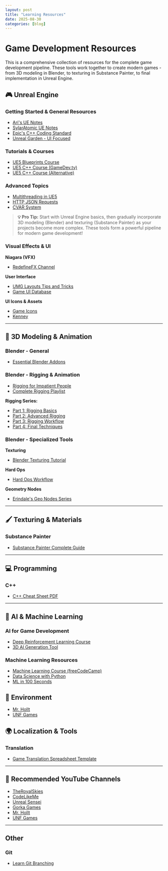```yaml
---
layout: post
title: "Learning Resources"
date: 2025-08-30
categories: [blog]
---
```


# Game Development Resources

This is a comprehensive collection of resources for the complete game development pipeline. These tools work together to create modern games - from 3D modeling in Blender, to texturing in Substance Painter, to final implementation in Unreal Engine.

## 🎮 Unreal Engine

### Getting Started & General Resources
- [Ari's UE Notes](https://flassari.notion.site/Ari-s-Unreal-Engine-Notes-1a75e43f4014464984d4fae0617e5cef)
- [SylarAtomic UE Notes](https://sylaratomic.com/posts/sylaratomic-unreal-engine-notes)
- [Epic's C++ Coding Standard](https://dev.epicgames.com/documentation/en-us/unreal-engine/epic-cplusplus-coding-standard-for-unreal-engine?application_version=5.3)
- [Unreal Garden - UI Focused](https://unreal-garden.com/)

### Tutorials & Courses
- [UE5 Blueprints Course](https://www.udemy.com/share/1024Wa3@wtuI16mQlHc9Bm0bsjU-Yxgln6p1dJF7htUVgEAv6_VUErLaF9hCNjmTlvT71Cg6/) 
- [UE5 C++ Course (GameDev.tv)](https://www.udemy.com/share/101XRs3@CrJ05jIFZIEEKcJtUDa6sPXHheknza0Ly2sLsmVpQ2XdAbB7C4tuaHgMw8vsG8HG/)
- [UE5 C++ Course (Alternative)](https://www.udemy.com/share/107vg03@uUbSFTAyEBDs6__rWjtRINa_U_W1PyrK1dZDrFD0J-Fhdsw5AwiqKlOWQZJMnI14/)

### Advanced Topics
- [Multithreading in UE5](https://inoland.net/unreal-engine-5-multithreading/)
- [HTTP JSON Requests](https://www.tomlooman.com/unreal-engine-async-blueprint-http-json/)
- [CVAR System](https://www.youtube.com/watch?v=dj4kNnj4FAQ&ab_channel=UnrealEngine)

> **💡 Pro Tip:** Start with Unreal Engine basics, then gradually incorporate 3D modeling (Blender) and texturing (Substance Painter) as your projects become more complex. These tools form a powerful pipeline for modern game development!

### Visual Effects & UI
**Niagara (VFX)**
- [RedefineFX Channel](https://www.youtube.com/@RedefineFX)

**User Interface**
- [UMG Layouts Tips and Tricks](https://joyrok.com/UMG-Layouts-Tips-and-Tricks)
- [Game UI Database](https://www.gameuidatabase.com/)

**UI Icons & Assets**
- [Game Icons](https://game-icons.net/) 
- [Kenney](https://kenney.nl/assets/) 

---

## 🎨 3D Modeling & Animation

### Blender - General
- [Essential Blender Addons](https://www.youtube.com/shorts/_koEQejv4t8)

### Blender - Rigging & Animation
- [Rigging for Impatient People](https://www.youtube.com/watch?v=DDeB4tDVCGY&ab_channel=JoeyCarlino)
- [Complete Rigging Playlist](https://www.youtube.com/watch?v=m-Obo_nC3SM&list=PLzg4_2BrWAVwkQvVPJoNaXNN4dXY0Xjkl&ab_channel=JoeyCarlino)

**Rigging Series:**
- [Part 1: Rigging Basics](https://www.youtube.com/watch?v=vZaNZhAoMts)
- [Part 2: Advanced Rigging](https://www.youtube.com/watch?v=ZkAk-GYpcvs)
- [Part 3: Rigging Workflow](https://www.youtube.com/watch?v=HjGOeg2PO8Q)
- [Part 4: Final Techniques](https://www.youtube.com/watch?v=6BUgz7Lr1Ig)

### Blender - Specialized Tools
**Texturing**
- [Blender Texturing Tutorial](https://www.youtube.com/shorts/noInRltAsXo)

**Hard Ops**
- [Hard Ops Workflow](https://www.youtube.com/watch?v=vfxG9c2Ogow&t=1443s&ab_channel=JoshGambrell)

**Geometry Nodes**
- [Erindale's Geo Nodes Series](https://www.youtube.com/watch?v=xBM4BPpfbUg&list=PLVm7O9OzjT6EIDtFGC67QxGsHkz3_RbIw&ab_channel=Erindale)

---

## 🖌️ Texturing & Materials

### Substance Painter
- [Substance Painter Complete Guide](https://www.youtube.com/watch?v=d9hHn1Dk0us&ab_channel=ProductionCrate)

---

## 💻 Programming

### C++
- [C++ Cheat Sheet PDF](https://hackr.io/blog/cpp-cheat-sheet-pdf)

---

## 🤖 AI & Machine Learning

### AI for Game Development
- [Deep Reinforcement Learning Course](https://huggingface.co/learn/deep-rl-course/unit4/hands-on)
- [3D AI Generation Tool](https://hyperhuman.deemos.com/)

### Machine Learning Resources
- [Machine Learning Course (freeCodeCamp)](https://www.youtube.com/watch?v=i_LwzRVP7bg&ab_channel=freeCodeCamp.org)
- [Data Science with Python](https://www.youtube.com/watch?v=29ZQ3TDGgRQ&ab_channel=DataProfessor)
- [ML in 100 Seconds](https://www.youtube.com/watch?v=PeMlggyqz0Y&ab_channel=Fireship)

## 🌱 Environment
- [Mr. Hollt](https://www.youtube.com/@MrHollt)
- [UNF Games](https://www.youtube.com/@unfgames)


## 🌍 Localization & Tools

### Translation
- [Game Translation Spreadsheet Template](https://docs.google.com/spreadsheets/d/17f0dQawb-s_Fd7DHgmVvJoEGDMH_yoSd8EYigrb0zmM/edit?gid=310116733#gid=310116733)



---

## 🎥 Recommended YouTube Channels
- [TheRoyalSkies](https://www.youtube.com/@TheRoyalSkies)
- [CodeLikeMe](https://www.youtube.com/@CodeLikeMe)
- [Unreal Sensei](https://www.youtube.com/@UnrealSensei)
- [Gorka Games](https://www.youtube.com/@GorkaGames)
- [Mr. Hollt](https://www.youtube.com/@MrHollt)
- [UNF Games](https://www.youtube.com/@unfgames)

---


## Other

### Git
- [Learn Git Branching](https://learngitbranching.js.org/)


